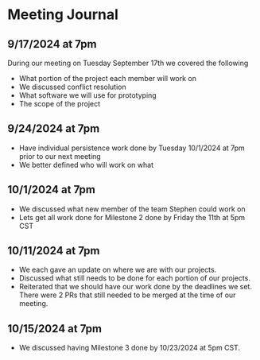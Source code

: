 # Meeting Journal

## 9/17/2024 at 7pm
During our meeting on Tuesday September 17th we covered the following
* What portion of the project each member will work on
* We discussed conflict resolution
* What software we will use for prototyping
* The scope of the project

## 9/24/2024 at 7pm
* Have individual persistence work done by Tuesday 10/1/2024 at 7pm prior to our next meeting
* We better defined who will work on what

## 10/1/2024 at 7pm
* We discussed what new member of the team Stephen could work on
* Lets get all work done for Milestone 2 done by Friday the 11th at 5pm CST

## 10/11/2024 at 7pm
* We each gave an update on where we are with our projects.
* Discussed what still needs to be done for each portion of our projects.
* Reiterated that we should have our work done by the deadlines we set. There were 2 PRs that still needed to be merged at the time of our meeting.

## 10/15/2024 at 7pm
* We discussed having Milestone 3 done by 10/23/2024 at 5pm CST.
